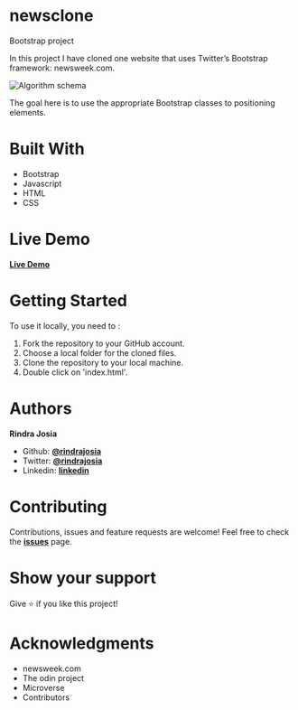 # newsclone
Bootstrap project

In this project I have cloned one website that uses Twitter’s Bootstrap framework: newsweek.com.

![Algorithm schema](./newsweek.jpg)

The goal here is to use the appropriate Bootstrap classes to positioning elements.

# Built With
* Bootstrap
* Javascript
* HTML
* CSS

# Live Demo
**[Live Demo](https://rawcdn.githack.com/rindrajosia/newsclone/9a18fd3400725c64a4b21cae6c1fd3e4f3f00518/index.html)**


# Getting Started
To use it locally, you need to :
1. Fork the repository to your GitHub account.
2. Choose a local folder for the cloned files.
3. Clone the repository to your local machine.
4. Double click on 'index.html'.

# Authors

**Rindra Josia**

* Github: **[@rindrajosia](https://github.com/rindrajosia)**
* Twitter: **[@rindrajosia](https://twitter.com/josia_rindra)**
* Linkedin: **[linkedin](https://www.linkedin.com/in/rindra-josia-99b2111a2/)**

#  Contributing

Contributions, issues and feature requests are welcome!
Feel free to check the **[issues](https://github.com/rindrajosia/newsclone/issues)** page.


#  Show your support

  Give ⭐️ if you like this project!

# Acknowledgments

* newsweek.com
* The odin project
* Microverse
* Contributors
